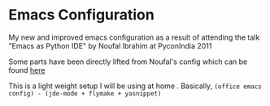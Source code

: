 # Emacs Configuration

My new and improved emacs configuration as a result of 
attending the talk "Emacs as Python IDE" by Noufal Ibrahim
at PyconIndia 2011

Some parts have been directly lifted from Noufal's config 
which can be found [here](https://github.com/nibrahim/Config-files)

This is a light weight setup I will be using at home .
Basically,
    ```
    (office emacs config) - (jde-mode + flymake + yasnippet)
    ```






